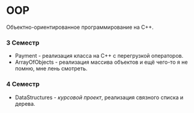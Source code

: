# OOP

Объектно-ориентированное программирование на C++.  

### 3 Семестр

- Payment - реализация класса на C++ с перегрузкой операторов.
- ArrayOfObjects - реализация массива объектов и ещё чего-то я не помню, мне лень смотреть.

### 4 Семестр

- DataStructures - *курсовой проект*, реализация связного списка и дерева.



